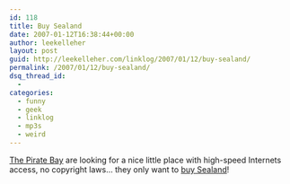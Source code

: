 ```yaml
---
id: 118
title: Buy Sealand
date: 2007-01-12T16:38:44+00:00
author: leekelleher
layout: post
guid: http://leekelleher.com/linklog/2007/01/12/buy-sealand/
permalink: /2007/01/12/buy-sealand/
dsq_thread_id:
  - 
categories:
  - funny
  - geek
  - linklog
  - mp3s
  - weird
---
```

[The Pirate Bay](http://thepiratebay.org/) are looking for a nice little place with high-speed Internets access, no copyright laws&#8230; they only want to [buy Sealand](http://buysealand.com/?p=3)!